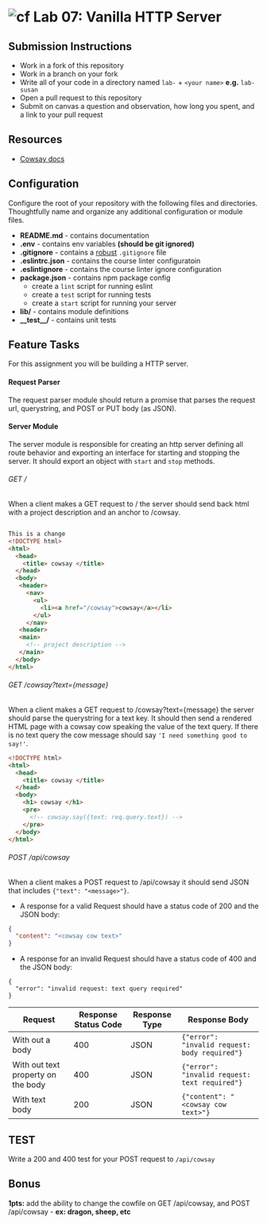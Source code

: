![cf](https://i.imgur.com/7v5ASc8.png) Lab 07: Vanilla HTTP Server
======

## Submission Instructions
* Work in a fork of this repository
* Work in a branch on your fork
* Write all of your code in a directory named `lab-` + `<your name>` **e.g.** `lab-susan`
* Open a pull request to this repository
* Submit on canvas a question and observation, how long you spent, and a link to your pull request

## Resources
* [Cowsay docs](https://github.com/piuccio/cowsay)

## Configuration 
Configure the root of your repository with the following files and directories. Thoughtfully name and organize any additional configuration or module files.
* **README.md** - contains documentation
* **.env** - contains env variables **(should be git ignored)**
* **.gitignore** - contains a [robust](http://gitignore.io) `.gitignore` file 
* **.eslintrc.json** - contains the course linter configuratoin
* **.eslintignore** - contains the course linter ignore configuration
* **package.json** - contains npm package config
  * create a `lint` script for running eslint
  * create a `test` script for running tests
  * create a `start` script for running your server
* **lib/** - contains module definitions
* **\_\_test\_\_/** - contains unit tests

## Feature Tasks  
For this assignment you will be building a HTTP server. 
#### Request Parser
The request parser module should return a promise that parses the request url, querystring, and  POST or PUT body (as JSON).

#### Server Module 
The server module is responsible for creating an http server defining all route behavior and exporting an interface for starting and stopping the server. It should export an object with `start` and `stop` methods. 

###### GET /
When a client makes a GET request to / the server should send back html with a project description and an anchor to /cowsay.
``` html

This is a change
<!DOCTYPE html>
<html>
  <head>
    <title> cowsay </title>  
  </head>
  <body>
   <header>
     <nav>
       <ul> 
         <li><a href="/cowsay">cowsay</a></li>
       </ul>
     </nav>
   <header>
   <main>
     <!-- project description -->
   </main>
  </body>
</html>
```

###### GET /cowsay?text={message}
When a client makes a GET request to /cowsay?text={message} the server should parse the querystring for a text key. It should then send a rendered HTML page with a cowsay cow speaking the value of the text query. If there is no text query the cow message should say `'I need something good to say!'`. 
``` html
<!DOCTYPE html>
<html>
  <head>
    <title> cowsay </title>  
  </head>
  <body>
    <h1> cowsay </h1>
    <pre>
      <!-- cowsay.say({text: req.query.text}) -->
    </pre>
  </body>
</html>
```

###### POST /api/cowsay 
When a client makes a POST request to /api/cowsay it should send JSON that includes `{"text": "<message>"}`. 

* A response for a valid Request should have a status code of 200 and the JSON body:   

``` json 
{
  "content": "<cowsay cow text>" 
}
```

* A response for an invalid Request should have a status code of 400 and the JSON body:
```
{
  "error": "invalid request: text query required"
}
```

| Request | Response Status Code | Response Type | Response Body |
| -- | -- | -- | -- |
| With out a body | 400 | JSON | `{"error": "invalid request: body required"}` |
| With out text property on the body | 400 | JSON | `{"error": "invalid request: text required"}` |
| With text body | 200 | JSON | `{"content": "<cowsay cow text>"}` |


## TEST
Write a 200 and 400 test for your POST request to `/api/cowsay`

## Bonus
**1pts:** add the ability to change the cowfile on GET /api/cowsay, and POST /api/cowsay - **ex: dragon, sheep, etc**
